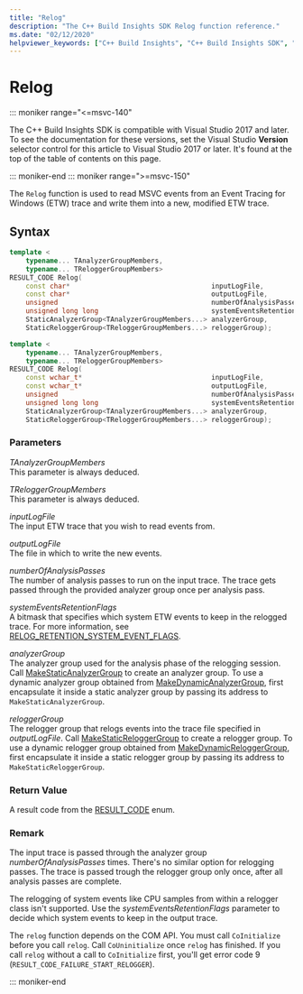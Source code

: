 ```yaml
---
title: "Relog"
description: "The C++ Build Insights SDK Relog function reference."
ms.date: "02/12/2020"
helpviewer_keywords: ["C++ Build Insights", "C++ Build Insights SDK", "Relog", "throughput analysis", "build time analysis", "vcperf.exe"]
---
```

# Relog

::: moniker range="<=msvc-140"

The C++ Build Insights SDK is compatible with Visual Studio 2017 and later. To see the documentation for these versions, set the Visual Studio **Version** selector control for this article to Visual Studio 2017 or later. It's found at the top of the table of contents on this page.

::: moniker-end
::: moniker range=">=msvc-150"

The `Relog` function is used to read MSVC events from an Event Tracing for Windows (ETW) trace and write them into a new, modified ETW trace.

## Syntax

```cpp
template <
    typename... TAnalyzerGroupMembers,
    typename... TReloggerGroupMembers>
RESULT_CODE Relog(
    const char*                                   inputLogFile,
    const char*                                   outputLogFile,
    unsigned                                      numberOfAnalysisPasses,
    unsigned long long                            systemEventsRetentionFlags,
    StaticAnalyzerGroup<TAnalyzerGroupMembers...> analyzerGroup,
    StaticReloggerGroup<TReloggerGroupMembers...> reloggerGroup);

template <
    typename... TAnalyzerGroupMembers,
    typename... TReloggerGroupMembers>
RESULT_CODE Relog(
    const wchar_t*                                inputLogFile,
    const wchar_t*                                outputLogFile,
    unsigned                                      numberOfAnalysisPasses,
    unsigned long long                            systemEventsRetentionFlags,
    StaticAnalyzerGroup<TAnalyzerGroupMembers...> analyzerGroup,
    StaticReloggerGroup<TReloggerGroupMembers...> reloggerGroup);
```

### Parameters

*TAnalyzerGroupMembers*\
This parameter is always deduced.

*TReloggerGroupMembers*\
This parameter is always deduced.

*inputLogFile*\
The input ETW trace that you wish to read events from.

*outputLogFile*\
The file in which to write the new events.

*numberOfAnalysisPasses*\
The number of analysis passes to run on the input trace. The trace gets passed through the provided analyzer group once per analysis pass.

*systemEventsRetentionFlags*\
A bitmask that specifies which system ETW events to keep in the relogged trace. For more information, see [RELOG_RETENTION_SYSTEM_EVENT_FLAGS](../other-types/relog-retention-system-event-flags-constants.md).

*analyzerGroup*\
The analyzer group used for the analysis phase of the relogging session. Call [MakeStaticAnalyzerGroup](make-static-analyzer-group.md) to create an analyzer group. To use a dynamic analyzer group obtained from [MakeDynamicAnalyzerGroup](make-dynamic-analyzer-group.md), first encapsulate it inside a static analyzer group by passing its address to `MakeStaticAnalyzerGroup`.

*reloggerGroup*\
The relogger group that relogs events into the trace file specified in *outputLogFile*. Call [MakeStaticReloggerGroup](make-static-relogger-group.md) to create a relogger group. To use a dynamic relogger group obtained from [MakeDynamicReloggerGroup](make-dynamic-relogger-group.md), first encapsulate it inside a static relogger group by passing its address to `MakeStaticReloggerGroup`.

### Return Value

A result code from the [RESULT_CODE](../other-types/result-code-enum.md) enum.

### Remark

The input trace is passed through the analyzer group *numberOfAnalysisPasses* times. There's no similar option for relogging passes. The trace is passed trough the relogger group only once, after all analysis passes are complete.

The relogging of system events like CPU samples from within a relogger class isn't supported. Use the *systemEventsRetentionFlags* parameter to decide which system events to keep in the output trace.

The `relog` function depends on the COM API. You must call `CoInitialize` before you call `relog`. Call `CoUninitialize` once `relog` has finished. If you call `relog` without a call to `CoInitialize` first, you'll get error code 9 (`RESULT_CODE_FAILURE_START_RELOGGER`).

::: moniker-end
